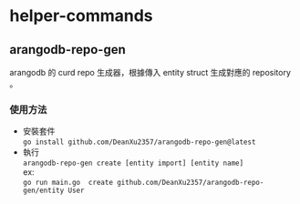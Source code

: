 # helper-commands

## arangodb-repo-gen 

arangodb 的 curd repo 生成器，根據傳入 entity struct 生成對應的 repository 。

### 使用方法

* 安裝套件  
`go install github.com/DeanXu2357/arangodb-repo-gen@latest`
* 執行  
`arangodb-repo-gen create [entity import] [entity name]`  
ex:  
`go run main.go  create github.com/DeanXu2357/arangodb-repo-gen/entity User`


